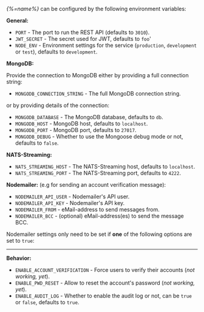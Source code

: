 
_{%=name%}_ can be configured by the following environment variables:

**General:**

- `PORT` - The port to run the REST API (defaults to `3010`).
- `JWT_SECRET` - The secret used for JWT, defaults to `foo`'
- `NODE_ENV` - Environment settings for the service (`production`, `development` or `test`), defaults to `development`.

**MongoDB:**

Provide the connection to MongoDB either by providing a full connection string:

- `MONGODB_CONNECTION_STRING` - The full MongoDB connection string.

or by providing details of the connection:

- `MONGODB_DATABASE` - The MongoDB database, defaults to `db`.
- `MONGODB_HOST` - MongoDB host, defaults to `localhost`.
- `MONGODB_PORT` - MongoDB port, defaults to `27017`. 
- `MONGODB_DEBUG` - Whether to use the Mongoose debug mode or not, defaults to `false`.

**NATS-Streaming:**

- `NATS_STREAMING_HOST` - The NATS-Streaming host, defaults to `localhost`.
- `NATS_STREAMING_PORT` - The NATS-Streaming port, defaults to `4222`.

**Nodemailer:**
(e.g for sending an account verification message):

- `NODEMAILER_API_USER` - Nodemailer's API user.
- `NODEMAILER_API_KEY` - Nodemailer's API key.
- `NODEMAILER_FROM` - eMail-address to send messages from.
- `NODEMAILER_BCC` - (optional) eMail-address(es) to send the message BCC.

Nodemailer settings only need to be set if **one** of the following options are set to `true`:

---

**Behavior:**

- `ENABLE_ACCOUNT_VERIFICATION` - Force users to verify their accounts (_not working, yet_).
- `ENABLE_PWD_RESET` - Allow to reset the account's password (_not working, yet_).
- `ENABLE_AUDIT_LOG` - Whether to enable the audit log or not, can be `true` or `false`, defaults to `true`.
